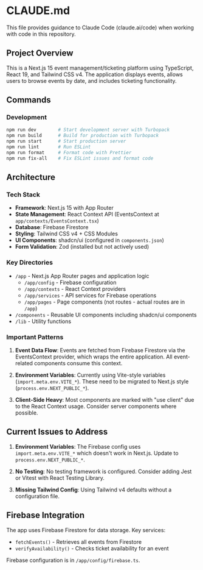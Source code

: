 # CLAUDE.md

This file provides guidance to Claude Code (claude.ai/code) when working with code in this repository.

## Project Overview

This is a Next.js 15 event management/ticketing platform using TypeScript, React 19, and Tailwind CSS v4. The application displays events, allows users to browse events by date, and includes ticketing functionality.

## Commands

### Development
```bash
npm run dev        # Start development server with Turbopack
npm run build      # Build for production with Turbopack
npm run start      # Start production server
npm run lint       # Run ESLint
npm run format     # Format code with Prettier
npm run fix-all    # Fix ESLint issues and format code
```

## Architecture

### Tech Stack
- **Framework**: Next.js 15 with App Router
- **State Management**: React Context API (EventsContext at `app/contexts/EventsContext.tsx`)
- **Database**: Firebase Firestore
- **Styling**: Tailwind CSS v4 + CSS Modules
- **UI Components**: shadcn/ui (configured in `components.json`)
- **Form Validation**: Zod (installed but not actively used)

### Key Directories
- `/app` - Next.js App Router pages and application logic
  - `/app/config` - Firebase configuration
  - `/app/contexts` - React Context providers
  - `/app/services` - API services for Firebase operations
  - `/app/pages` - Page components (not routes - actual routes are in `/app`)
- `/components` - Reusable UI components including shadcn/ui components
- `/lib` - Utility functions

### Important Patterns

1. **Event Data Flow**: Events are fetched from Firebase Firestore via the EventsContext provider, which wraps the entire application. All event-related components consume this context.

2. **Environment Variables**: Currently using Vite-style variables (`import.meta.env.VITE_*`). These need to be migrated to Next.js style (`process.env.NEXT_PUBLIC_*`).

3. **Client-Side Heavy**: Most components are marked with "use client" due to the React Context usage. Consider server components where possible.

## Current Issues to Address

1. **Environment Variables**: The Firebase config uses `import.meta.env.VITE_*` which doesn't work in Next.js. Update to `process.env.NEXT_PUBLIC_*`.

2. **No Testing**: No testing framework is configured. Consider adding Jest or Vitest with React Testing Library.

3. **Missing Tailwind Config**: Using Tailwind v4 defaults without a configuration file.

## Firebase Integration

The app uses Firebase Firestore for data storage. Key services:
- `fetchEvents()` - Retrieves all events from Firestore
- `verifyAvailability()` - Checks ticket availability for an event

Firebase configuration is in `/app/config/firebase.ts`.